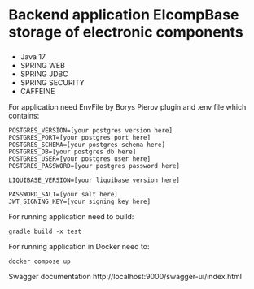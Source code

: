 # Backend application ElcompBase storage of electronic components 

###
- Java 17
- SPRING WEB
- SPRING JDBC
- SPRING SECURITY
- CAFFEINE

For application need EnvFile by Borys Pierov plugin and .env file which contains:
```dotenv
POSTGRES_VERSION=[your postgres version here]
POSTGRES_PORT=[your postgres port here]
POSTGRES_SCHEMA=[your postgres schema here]
POSTGRES_DB=[your postgres db here]
POSTGRES_USER=[your postgres user here]
POSTGRES_PASSWORD=[your postgres password here]

LIQUIBASE_VERSION=[your liquibase version here]

PASSWORD_SALT=[your salt here]
JWT_SIGNING_KEY=[your signing key here]
```

For running application need to build:
```dotenv
gradle build -x test
```
For running application in Docker need to:
```dotenv
docker compose up
```

Swagger documentation http://localhost:9000/swagger-ui/index.html
